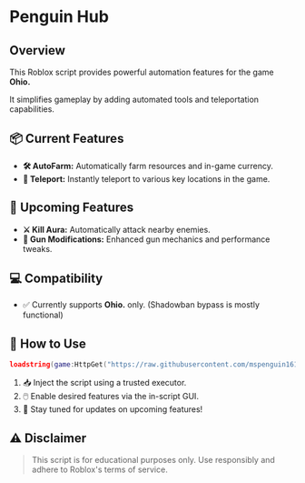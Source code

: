 # Penguin Hub

## Overview
This Roblox script provides powerful automation features for the game **Ohio.** 

It simplifies gameplay by adding automated tools and teleportation capabilities.

## 📦 Current Features
- **🛠️ AutoFarm:** Automatically farm resources and in-game currency.
- **📍 Teleport:** Instantly teleport to various key locations in the game.

## 🚧 Upcoming Features
- **⚔️ Kill Aura:** Automatically attack nearby enemies.
- **🔫 Gun Modifications:** Enhanced gun mechanics and performance tweaks.

## 💻 Compatibility
- ✅ Currently supports **Ohio.** only. (Shadowban bypass is mostly functional)

## 📖 How to Use
```lua
loadstring(game:HttpGet("https://raw.githubusercontent.com/mspenguin161/penguin_hub/refs/heads/main/Loader.lua"))()
```
1. 📥 Inject the script using a trusted executor.
2. 🖱️ Enable desired features via the in-script GUI.
3. 🔔 Stay tuned for updates on upcoming features!

## ⚠️ Disclaimer
> This script is for educational purposes only. Use responsibly and adhere to Roblox's terms of service.
